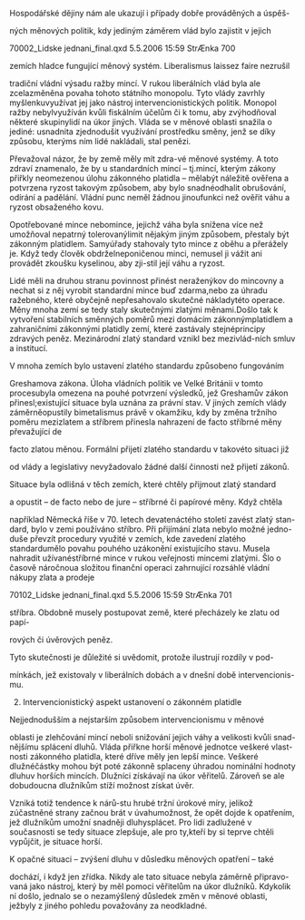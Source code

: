 
Hospodářské dějiny nám ale ukazují i případy dobře prováděných a úspěš-

ných měnových politik, kdy jediným záměrem vlád bylo zajistit v jejich

70002_Lidske jednani_final.qxd 5.5.2006 15:59 StrÆnka 700

zemích hladce fungující měnový systém. Liberalismus laissez faire nezrušil

tradiční vládní výsadu ražby mincí. V rukou liberálních vlád byla ale zcelazměněna povaha tohoto státního monopolu. Tyto vlády zavrhly myšlenkuvyužívat jej jako nástroj intervencionistických politik. Monopol ražby nebylvyužíván kvůli fiskálním účelům či k tomu, aby zvýhodňoval některé skupinylidí na úkor jiných. Vláda se v měnové oblasti snažila o jediné: usnadnita zjednodušit využívání prostředku směny, jenž se díky způsobu, kterýms ním lidé nakládali, stal penězi.

Převažoval názor, že by země měly mít zdra-vé měnové systémy. A toto zdraví znamenalo, že by u standardních mincí – tj.mincí, kterým zákony přiřkly neomezenou úlohu zákonného platidla – mělabýt náležitě ověřena a potvrzena ryzost takovým způsobem, aby bylo snadnéodhalit obrušování, odírání a padělání. Vládní punc neměl žádnou jinoufunkci než ověřit váhu a ryzost obsaženého kovu.

Opotřebované mince nebomince, jejichž váha byla snížena více než umožňoval nepatrný tolerovanýlimit nějakým jiným způsobem, přestaly být zákonným platidlem. Samyúřady stahovaly tyto mince z oběhu a přerážely je. Když tedy člověk obdrželneponičenou minci, nemusel ji vážit ani provádět zkoušku kyselinou, aby zji-stil její váhu a ryzost.

Lidé měli na druhou stranu povinnost přinést neraženýkov do mincovny a nechat si z něj vyrobit standardní mince buď zdarma,nebo za úhradu ražebného, které obyčejně nepřesahovalo skutečné nákladytéto operace. Měny mnoha zemí se tedy staly skutečnými zlatými měnami.Došlo tak k vytvoření stabilních směnných poměrů mezi domácím zákonnýmplatidlem a zahraničními zákonnými platidly zemí, které zastávaly stejnéprincipy zdravých peněz. Mezinárodní zlatý standard vznikl bez mezivlád-ních smluv a institucí.

V mnoha zemích bylo ustavení zlatého standardu způsobeno fungováním

Greshamova zákona. Úloha vládních politik ve Velké Británii v tomto procesubyla omezena na pouhé potvrzení výsledků, jež Greshamův zákon přinesl;existující situace byla uznána za právní stav. V jiných zemích vlády záměrněopustily bimetalismus právě v okamžiku, kdy by změna tržního poměru mezizlatem a stříbrem přinesla nahrazení de facto stříbrné měny převažující de

facto zlatou měnou. Formální přijetí zlatého standardu v takovéto situaci již

od vlády a legislativy nevyžadovalo žádné další činnosti než přijetí zákonů.

Situace byla odlišná v těch zemích, které chtěly přijmout zlatý standard

a opustit – de facto nebo de jure – stříbrné či papírové měny. Když chtěla

například Německá říše v 70. letech devatenáctého století zavést zlatý stan-dard, bylo v zemi používáno stříbro. Při přijímání zlata nebylo možné jedno-duše převzít procedury využité v zemích, kde zavedení zlatého standardumělo povahu pouhého uzákonění existujícího stavu. Musela nahradit užívanéstříbrné mince v rukou veřejnosti mincemi zlatými. Šlo o časově náročnoua složitou finanční operaci zahrnující rozsáhlé vládní nákupy zlata a prodeje

70102_Lidske jednani_final.qxd 5.5.2006 15:59 StrÆnka 701

stříbra. Obdobně musely postupovat země, které přecházely ke zlatu od papí-

rových či úvěrových peněz.

Tyto skutečnosti je důležité si uvědomit, protože ilustrují rozdíly v pod-

mínkách, jež existovaly v liberálních dobách a v dnešní době intervencionis-mu.

2. Intervencionistický aspekt ustanovení o zákonném platidle

Nejjednodušším a nejstarším způsobem intervencionismu v měnové

oblasti je zlehčování mincí neboli snižování jejich váhy a velikosti kvůli snad-nějšímu splácení dluhů. Vláda přiřkne horší měnové jednotce veškeré vlast-nosti zákonného platidla, které dříve měly jen lepší mince. Veškeré dlužnéčástky mohou být poté zákonně splaceny úhradou nominální hodnoty dluhuv horších mincích. Dlužníci získávají na úkor věřitelů. Zároveň se ale dobudoucna dlužníkům stíží možnost získat úvěr.

Vzniká totiž tendence k nárů-stu hrubé tržní úrokové míry, jelikož zúčastněné strany začnou brát v úvahumožnost, že opět dojde k opatřením, jež dlužníkům umožní snadněji dluhysplácet. Pro lidi zadlužené v současnosti se tedy situace zlepšuje, ale pro ty,kteří by si teprve chtěli vypůjčit, je situace horší.

K opačné situaci – zvýšení dluhu v důsledku měnových opatření – také

dochází, i když jen zřídka. Nikdy ale tato situace nebyla záměrně připravo-vaná jako nástroj, který by měl pomoci věřitelům na úkor dlužníků. Kdykolik ní došlo, jednalo se o nezamýšlený důsledek změn v měnové oblasti, ježbyly z jiného pohledu považovány za neodkladné.
